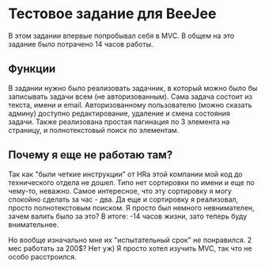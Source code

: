 # Тестовое задание для BeeJee

В этом задании впервые попробывал себя в MVC. В общем на это задание было потрачено 14 часов работы. 

## Функции

В задании нужно было реализовать задачник, в который можно было бы записывать задачи всем (не авторизованным). Сама задача состоит из текста, имени и email. Авторизованному пользователю (можно сказать админу) доступно редактирование, 
удаление и смена состояния задачи. Также реализована простая пагинация по 3 элемента на страницу, и полнотекстовый поиск по элементам. 

## Почему я еще не работаю там?

Так как "были четкие инструкции" от HRа этой компании мой код до технического отдела не дошел. Типо нет сортировки по имени и еще по чему-то, неважно. Самое интересное, что эту сортировку я могу спокойно сделать за час - два. Да еще и сортировку я реализовал, просто полнотекстовым поиском. Я просто был немного невнимателен, зачем валить было за это? В итоге: -14 часов жизни, зато теперь буду внимательнее. 

Но вообще изначально мне их "испытательный срок" не понравился. 2 мес работать за 200$? Нет уж) Я просто хотел изучить MVC, так что не особо расстроился.
